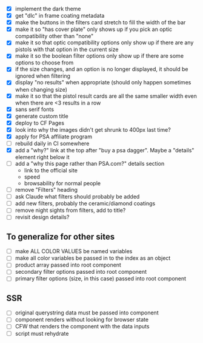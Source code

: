 - [x] implement the dark theme
- [x] get "dlc" in frame coating metadata
- [x] make the buttons in the filters card stretch to fill the width of the bar
- [x] make it so "has cover plate" only shows up if you pick an optic compatibility other than "none"
- [x] make it so that optic compatibility options only show up if there are any pistols with that option in the current size
- [x] make it so the boolean filter options only show up if there are some options to choose from
- [x] if the size changes, and an option is no longer displayed, it should be ignored when filtering
- [x] display "no results" when appropriate (should only happen sometimes when changing size)
- [x] make it so that the pistol result cards are all the same smaller width even when there are <3 results in a row
- [x] sans serif fonts
- [x] generate custom title
- [x] deploy to CF Pages
- [x] look into why the images didn't get shrunk to 400px last time?
- [x] apply for PSA affiliate program
- [ ] rebuild daily in CI somewhere
- [x] add a "why?" link at the top after "buy a psa dagger".  Maybe a "details" element right below it
- [ ] add a "why this page rather than PSA.com?" details section
	- link to the official site
 	- speed
  	- browsability for normal people
- [ ] remove "Filters" heading
- [ ] ask Claude what filters should probably be added
- [ ] add new filters, probably the ceramic/diamond coatings
- [ ] remove night sights from filters, add to title?
- [ ] revisit design details?

## To generalize for other sites

- [ ] make ALL COLOR VALUES be named variables
- [ ] make all color variables be passed in to the index as an object
- [ ] product array passed into root component
- [ ] secondary filter options passed into root component
- [ ] primary filter options (size, in this case) passed into root component

## SSR

- [ ] original querystring data must be passed into component
- [ ] component renders without looking for browser state
- [ ] CFW that renders the component with the data inputs
- [ ] script must rehydrate
